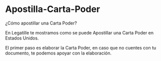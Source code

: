 # Apostilla-Carta-Poder
¿Cómo apostillar una Carta Poder?

En Legatille te mostramos como se puede Apostillar una Carta Poder en Estados Unidos. 

El primer paso es elaborar la Carta Poder, en caso que no cuentes con tu documento, te podemos apoyar con la elaboración.
